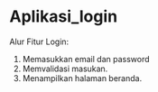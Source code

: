 # Aplikasi_login

Alur Fitur Login:
1. Memasukkan email dan password
2. Memvalidasi masukan.
3. Menampilkan halaman beranda.

